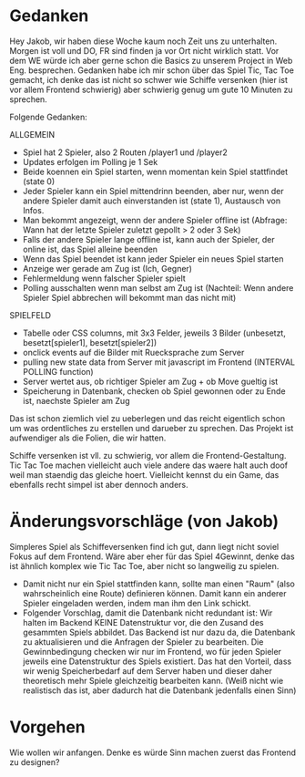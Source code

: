 
# Gedanken

Hey Jakob, wir haben diese Woche kaum noch Zeit uns zu unterhalten. Morgen ist voll und DO, FR sind finden ja vor Ort nicht wirklich statt. Vor dem WE würde ich aber gerne schon die Basics zu unserem Project in Web Eng. besprechen. Gedanken habe ich mir schon über das Spiel Tic, Tac Toe gemacht, ich denke das ist nicht so schwer wie Schiffe versenken (hier ist vor allem Frontend schwierig) aber schwierig genug um gute 10 Minuten zu sprechen.

Folgende Gedanken:

ALLGEMEIN
- Spiel hat 2 Spieler, also 2 Routen /player1 und /player2
- Updates erfolgen im Polling je 1 Sek
- Beide koennen ein Spiel starten, wenn momentan kein Spiel stattfindet (state 0)
- Jeder Spieler kann ein Spiel mittendrinn beenden, aber nur, wenn der andere Spieler damit auch einverstanden ist (state 1), Austausch von Infos.
- Man bekommt angezeigt, wenn der andere Spieler offline ist (Abfrage: Wann hat der letzte Spieler zuletzt gepollt > 2 oder 3 Sek)
- Falls der andere Spieler lange offline ist, kann auch der Spieler, der online ist, das Spiel alleine beenden
- Wenn das Spiel beendet ist kann jeder Spieler ein neues Spiel starten
- Anzeige wer gerade am Zug ist (Ich, Gegner)
- Fehlermeldung wenn falscher Spieler spielt
- Polling ausschalten wenn man selbst am Zug ist (Nachteil: Wenn andere Spieler Spiel abbrechen will bekommt man das nicht mit)

SPIELFELD
- Tabelle oder CSS columns, mit 3x3 Felder, jeweils 3 Bilder (unbesetzt, besetzt[spieler1], besetzt[spieler2])
- onclick events auf die Bilder mit Ruecksprache zum Server
- pulling new state data from Server mit javascript im Frontend (INTERVAL POLLING function)
- Server wertet aus, ob richtiger Spieler am Zug + ob Move gueltig ist
- Speicherung in Datenbank, checken ob Spiel gewonnen oder zu Ende ist, naechste Spieler am Zug


Das ist schon ziemlich viel zu ueberlegen und das reicht eigentlich schon um was ordentliches zu erstellen und darueber zu sprechen. Das Projekt ist aufwendiger als die Folien, die wir hatten.

Schiffe versenken ist vll. zu schwierig, vor allem die Frontend-Gestaltung. Tic Tac Toe machen vielleicht auch viele andere das waere halt auch doof weil man staendig das gleiche hoert. Vielleicht kennst du ein Game, das ebenfalls recht simpel ist aber dennoch anders.

# Änderungsvorschläge (von Jakob)

Simpleres Spiel als Schiffeversenken find ich gut, dann liegt nicht soviel Fokus auf dem Frontend.
Wäre aber eher für das Spiel 4Gewinnt, denke das ist ähnlich komplex wie Tic Tac Toe, aber nicht so langweilig zu spielen.

- Damit nicht nur ein Spiel stattfinden kann, sollte man einen "Raum" (also wahrscheinlich eine Route) definieren können. Damit kann ein anderer Spieler eingeladen werden, indem man ihm den Link schickt.
- Folgender Vorschlag, damit die Datenbank nicht redundant ist: Wir halten im Backend KEINE Datenstruktur vor, die den Zusand des gesammten Spiels abbildet. Das Backend ist nur dazu da, die Datenbank zu aktualisieren und die Anfragen der Spieler zu bearbeiten. Die Gewinnbedingung checken wir nur im Frontend, wo für jeden Spieler jeweils eine Datenstruktur des Spiels existiert. Das hat den Vorteil, dass wir wenig Speicherbedarf auf dem Server haben und dieser daher theoretisch mehr Spiele gleichzeitig bearbeiten kann. (Weiß nicht wie realistisch das ist, aber dadurch hat die Datenbank jedenfalls einen Sinn)

# Vorgehen

Wie wollen wir anfangen. Denke es würde Sinn machen zuerst das Frontend zu designen?
